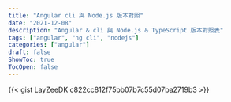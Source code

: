 ```yaml
---
title: "Angular cli 與 Node.js 版本對照"
date: "2021-12-08"
description: "Angular & cli 與 Node.js & TypeScript 版本對照表"
tags: ["angular", "ng cli", "nodejs"]
categories: ["angular"]
draft: false
ShowToc: true
TocOpen: false
---
```



{{< gist LayZeeDK c822cc812f75bb07b7c55d07ba2719b3 >}}